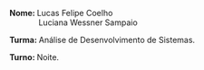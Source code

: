 <strong> Nome: </strong> Lucas Felipe Coelho <br>
&nbsp;&nbsp;&nbsp;&nbsp;&nbsp;&nbsp;&nbsp;&nbsp;&nbsp;&nbsp;&nbsp;&nbsp;&nbsp;Luciana Wessner Sampaio
      
<strong> Turma: </strong>  Análise de Desenvolvimento de Sistemas. <br>

<strong>Turno: </strong> Noite.
